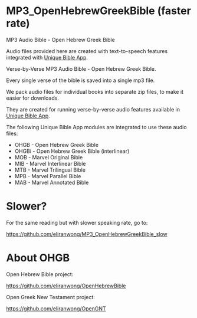 # MP3_OpenHebrewGreekBible (faster rate)
MP3 Audio Bible - Open Hebrew Greek Bible

Audio files provided here are created with text-to-speech features integrated with <a href="https://github.com/eliranwong/UniqueBible">Unique Bible App</a>.

Verse-by-Verse MP3 Audio Bible - Open Hebrew Greek Bible.

Every single verse of the bible is saved into a single mp3 file.

We pack audio files for individual books into separate zip files, to make it easier for downloads.

They are created for running verse-by-verse audio features available in <a href="https://github.com/eliranwong/UniqueBible">Unique Bible App</a>.

The following Unique Bible App modules are integrated to use these audio files:

* OHGB - Open Hebrew Greek Bible
* OHGBi - Open Hebrew Greek Bible (interlinear)
* MOB - Marvel Original Bible
* MIB - Marvel Interlinear Bible
* MTB - Marvel Trilingual Bible
* MPB - Marvel Parallel Bible
* MAB - Marvel Annotated Bible

# Slower?

For the same reading but with slower speaking rate, go to:

https://github.com/eliranwong/MP3_OpenHebrewGreekBible_slow

# About OHGB

Open Hebrew Bible project:

https://github.com/eliranwong/OpenHebrewBible

Open Greek New Testament project:

https://github.com/eliranwong/OpenGNT
